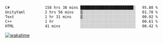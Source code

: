<!--START_SECTION:waka-->

```txt
C#                158 hrs 38 mins ████████████████████████░   95.88 %
UnityYaml         2 hrs 56 mins   ▒░░░░░░░░░░░░░░░░░░░░░░░░   01.78 %
Text              1 hr 31 mins    ▒░░░░░░░░░░░░░░░░░░░░░░░░   00.92 %
C++               1 hr            ░░░░░░░░░░░░░░░░░░░░░░░░░   00.61 %
HTML              41 mins         ░░░░░░░░░░░░░░░░░░░░░░░░░   00.42 %
```

<!--END_SECTION:waka-->
[![wakatime](https://wakatime.com/badge/user/6c2f442e-41b4-42e3-bc06-d5d8203ad1da.svg)](https://wakatime.com/@6c2f442e-41b4-42e3-bc06-d5d8203ad1da)
